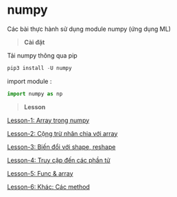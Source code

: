 # numpy

Các bài thực hành sử dụng module numpy (ứng dụng ML)

> **Cài đặt**  

Tải numpy thông qua pip

```python
pip3 install -U numpy
```

import module :

```python
import numpy as np
```

> **Lesson**  

[Lesson-1: Array trong numpy](./lesson-1.ipynb)

[Lesson-2: Cộng trừ nhân chia với array](./lesson-2.ipynb)

[Lesson-3: Biến đổi với shape, reshape](./lesson-3.ipynb)

[Lesson-4: Truy cập đến các phần tử](./lesson-4.ipynb)

[Lesson-5: Func & array](./lesson-5.ipynb)

[Lesson-6: Khác: Các method](./lesson-6.ipynb)
